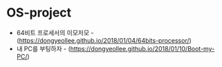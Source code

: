 # OS-project

- 64비트 프로세서의 이모저모 - (https://dongyeollee.github.io/2018/01/04/64bits-processor/)
- 내 PC를 부팅하자 - (https://dongyeollee.github.io/2018/01/10/Boot-my-PC/)
